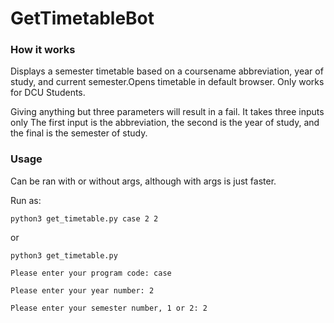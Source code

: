 # GetTimetableBot

### How it works

Displays a semester timetable based on a coursename abbreviation, year of study, and current semester.Opens timetable in default browser. Only works for DCU Students.

Giving anything but three parameters will result in a fail. It takes three inputs only The first input is the abbreviation, the second is the year of study, and the final is the semester of study.


### Usage
 
Can be ran with or without args, although with args is just faster.

Run as:

`python3 get_timetable.py case 2 2`

or


`python3 get_timetable.py`

`Please enter your program code: case`

`Please enter your year number: 2`

`Please enter your semester number, 1 or 2: 2`

